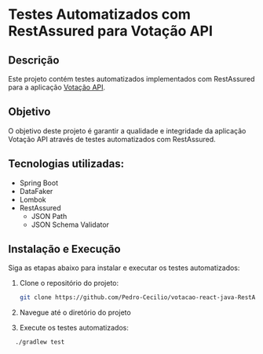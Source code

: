 # Testes Automatizados com RestAssured para Votação API

## Descrição
Este projeto contém testes automatizados implementados com RestAssured para a aplicação [Votação API](https://github.com/Pedro-Cecilio/votacao-react-java-Backend.git).

## Objetivo
O objetivo deste projeto é garantir a qualidade e integridade da aplicação Votação API através de testes automatizados com RestAssured.

## Tecnologias utilizadas:
- Spring Boot
- DataFaker
- Lombok
- RestAssured
  - JSON Path
  - JSON Schema Validator

## Instalação e Execução
Siga as etapas abaixo para instalar e executar os testes automatizados:

1. Clone o repositório do projeto:

   ```bash
   git clone https://github.com/Pedro-Cecilio/votacao-react-java-RestAssured.git
2. Navegue até o diretório do projeto
3. Execute os testes automatizados:
  ```bash
    ./gradlew test
